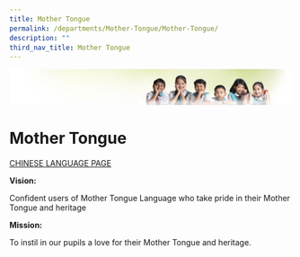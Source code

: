 ```yaml
---
title: Mother Tongue
permalink: /departments/Mother-Tongue/Mother-Tongue/
description: ""
third_nav_title: Mother Tongue
---
```

![](/images/Banner.jpg)

Mother Tongue
=============

[CHINESE LANGUAGE PAGE](/departments/Mother-Tongue/Chinese-Language/)


**Vision:**

Confident users of Mother Tongue Language who take pride in their Mother Tongue and heritage

  

**Mission:**

To instil in our pupils a love for their Mother Tongue and heritage.